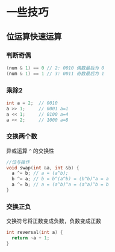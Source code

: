 # 一些技巧



## 位运算快速运算

### 判断奇偶
```cpp
(num & 1) == 0 // 2: 0010 偶数最后为 0
(num & 1) == 1 // 3: 0011 奇数最后为 1
```
### 乘除2
```cpp
int a = 2;  // 0010
a >> 1;     // 0001 a=1
a << 1;     // 0100 a=4
a << 2;     // 1000 a=8
```
### 交换两个数
异或运算 `^` 的交换性
```cpp
//位与操作
void swap(int &a, int &b) {
  a ^= b; // a = (a^b);
  b ^= a; // b = b^(a^b) = (b^b)^a = a
  a ^= b; // a = (a^b)^a = (a^a)^b = b
}
```

### 交换正负

交换符号将正数变成负数，负数变成正数
```cpp
int reversal(int a) {
  return ~a + 1;
}
```
